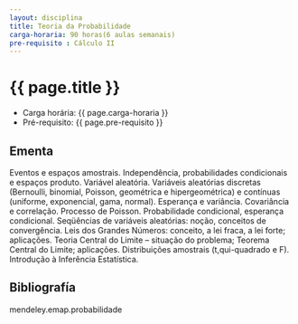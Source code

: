 ```yaml
---
layout: disciplina
title: Teoria da Probabilidade 
carga-horaria: 90 horas(6 aulas semanais)
pre-requisito : Cálculo II
---
```


# {{ page.title }}

- Carga horária: {{ page.carga-horaria }}
- Pré-requisito: {{ page.pre-requisito }}

## Ementa

Eventos e espaços amostrais. Independência, probabilidades
condicionais e espaços produto. Variável aleatória. Variáveis
aleatórias discretas (Bernoulli, binomial, Poisson, geométrica e
hipergeométrica) e contínuas (uniforme, exponencial, gama,
normal). Esperança e variância. Covariância e correlação. Processo de
Poisson. Probabilidade condicional, esperança condicional. Seqüências
de variáveis aleatórias: noção, conceitos de convergência. Leis dos
Grandes Números: conceito, a lei fraca, a lei forte;
aplicações. Teoria Central do Limite – situação do problema; Teorema
Central do Limite; aplicações. Distribuições amostrais (t,qui-quadrado e F).
Introdução à Inferência Estatística.

## Bibliografía

mendeley.emap.probabilidade



